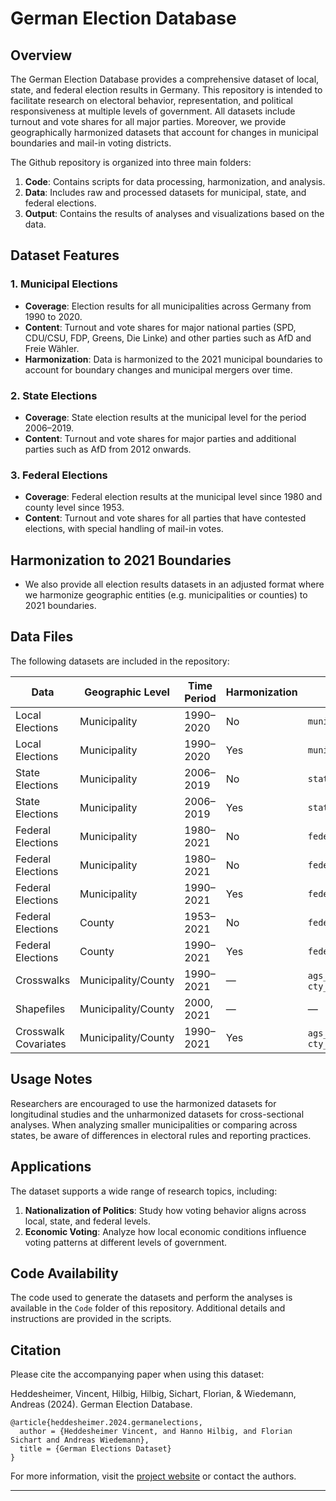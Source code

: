 # German Election Database

## Overview

The German Election Database provides a comprehensive dataset of local, state, and federal election results in Germany. This repository is intended to facilitate research on electoral behavior, representation, and political responsiveness at multiple levels of government. All datasets include turnout and vote shares for all major parties. Moreover, we provide geographically harmonized datasets that account for changes in municipal boundaries and mail-in voting districts.

The Github repository is organized into three main folders:
1. **Code**: Contains scripts for data processing, harmonization, and analysis.
2. **Data**: Includes raw and processed datasets for municipal, state, and federal elections.
3. **Output**: Contains the results of analyses and visualizations based on the data.

## Dataset Features

### 1. Municipal Elections
- **Coverage**: Election results for all municipalities across Germany from 1990 to 2020.
- **Content**: Turnout and vote shares for major national parties (SPD, CDU/CSU, FDP, Greens, Die Linke) and other parties such as AfD and Freie Wähler.
- **Harmonization**: Data is harmonized to the 2021 municipal boundaries to account for boundary changes and municipal mergers over time.

### 2. State Elections
- **Coverage**: State election results at the municipal level for the period 2006–2019.
- **Content**: Turnout and vote shares for major parties and additional parties such as AfD from 2012 onwards.

### 3. Federal Elections
- **Coverage**: Federal election results at the municipal level since 1980 and county level since 1953.
- **Content**: Turnout and vote shares for all parties that have contested elections, with special handling of mail-in votes.

## Harmonization to 2021 Boundaries
- We also provide all election results datasets in an adjusted format where we harmonize geographic entities (e.g. municipalities or counties) to 2021 boundaries.

## Data Files

The following datasets are included in the repository:

| **Data**                  | **Geographic Level** | **Time Period**  | **Harmonization** | **File Name**                |
|---------------------------|----------------------|-----------------|-------------------|-----------------------------|
| Local Elections           | Municipality         | 1990–2020       | No                | `municipal_unharm`          |
| Local Elections           | Municipality         | 1990–2020       | Yes               | `municipal_harm`            |
| State Elections           | Municipality         | 2006–2019       | No                | `state_unharm`              |
| State Elections           | Municipality         | 2006–2019       | Yes               | `state_harm`                |
| Federal Elections         | Municipality         | 1980–2021       | No                | `federal_muni_raw`          |
| Federal Elections         | Municipality         | 1980–2021       | No                | `federal_muni_unharm`       |
| Federal Elections         | Municipality         | 1990–2021       | Yes               | `federal_muni_harm`         |
| Federal Elections         | County               | 1953–2021       | No                | `federal_cty_unharm`        |
| Federal Elections         | County               | 1990–2021       | Yes               | `federal_cty_harm`          |
| Crosswalks                | Municipality/County  | 1990–2021       | —                 | `ags_crosswalks` / `cty_crosswalks` |
| Shapefiles                | Municipality/County  | 2000, 2021      | —                 | —                           |
| Crosswalk Covariates      | Municipality/County  | 1990–2021       | Yes               | `ags_area_pop_emp` / `cty_area_pop_emp` |


## Usage Notes

Researchers are encouraged to use the harmonized datasets for longitudinal studies and the unharmonized datasets for cross-sectional analyses. When analyzing smaller municipalities or comparing across states, be aware of differences in electoral rules and reporting practices.

## Applications

The dataset supports a wide range of research topics, including:
1. **Nationalization of Politics**: Study how voting behavior aligns across local, state, and federal levels.
2. **Economic Voting**: Analyze how local economic conditions influence voting patterns at different levels of government.

## Code Availability

The code used to generate the datasets and perform the analyses is available in the `Code` folder of this repository. Additional details and instructions are provided in the scripts.

## Citation

Please cite the accompanying paper when using this dataset:

Heddesheimer, Vincent, Hilbig, Hilbig, Sichart, Florian, & Wiedemann, Andreas (2024). German Election Database.

```         
@article{heddesheimer.2024.germanelections,
  author = {Heddesheimer Vincent, and Hanno Hilbig, and Florian Sichart and Andreas Wiedemann},
  title = {German Elections Dataset}
}
```

For more information, visit the [project website](http://german-elections.com) or contact the authors.

---
